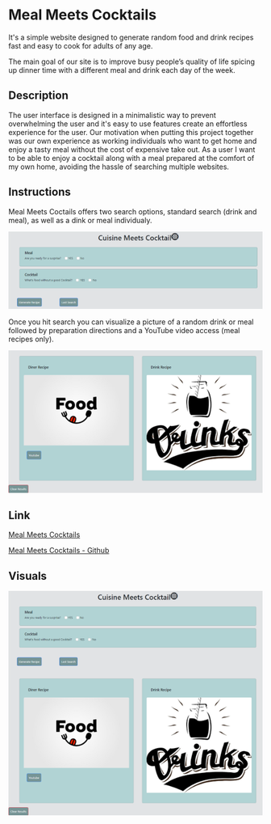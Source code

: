 # Meal Meets Cocktails

It's a simple website designed to generate random food and drink recipes fast and easy to cook for adults of any age. 

The main goal of our site is to improve busy people’s quality of life spicing up dinner time with a different meal and drink each day of the week.


## Description

The user interface is designed in a minimalistic way to prevent overwhelming the user and it's easy to use features create an effortless experience for the user.
Our motivation when putting this project together was our own experience as working individuals who want to get home and enjoy a tasty meal without the cost of expensive take out.
As a user I want to be able to enjoy a cocktail along with a meal prepared at the comfort of my own home, avoiding the hassle of searching multiple websites.

## Instructions

Meal Meets Coctails offers two search options, standard search (drink and meal), as well as a dink or meal individualy.

![](./assets/images/search.png)

Once you hit search you can visualize a picture of a random drink or meal followed by preparation directions and a YouTube video access (meal recipes only).

![](./assets/images/result.png)

## Link

[Meal Meets Cocktails](https://belengigante.github.io/cuisine-meets-cocktails/)

[Meal Meets Cocktails - Github](https://github.com/BelenGigante/cuisine-meets-cocktails/)

## Visuals

![](./assets/images/main.png)
